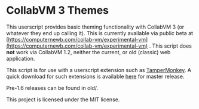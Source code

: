 # CollabVM 3 Themes

This userscript provides basic theming functionality with CollabVM 3 (or
whatever they end up calling it). This is currently available via public beta
at 
[https://computernewb.com/collab-vm/experimental-vm](https://computernewb.com/collab-vm/experimental-vm)
. This script does 
**not** work via CollabVM 1.2, neither the current, or old (classic)
web application. 

This script is for use with a userscript extension such as 
[TamperMonkey](https://www.tampermonkey.net/). A quick download for such 
extensions is available [here](https://github.com/Lunaqua/collabvm3_themes/raw/refs/heads/master/collabvm3_themes-master.user.js) for master release. 

Pre-1.6 releases can be found in old/.

This project is licensed under the MIT license.
